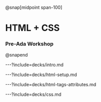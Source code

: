 @snap[midpoint span-100]
# HTML + CSS

### Pre-Ada Workshop
@snapend

---?include=decks/intro.md

---?include=decks/html-setup.md

---?include=decks/html-tags-attributes.md

---?include=decks/css.md